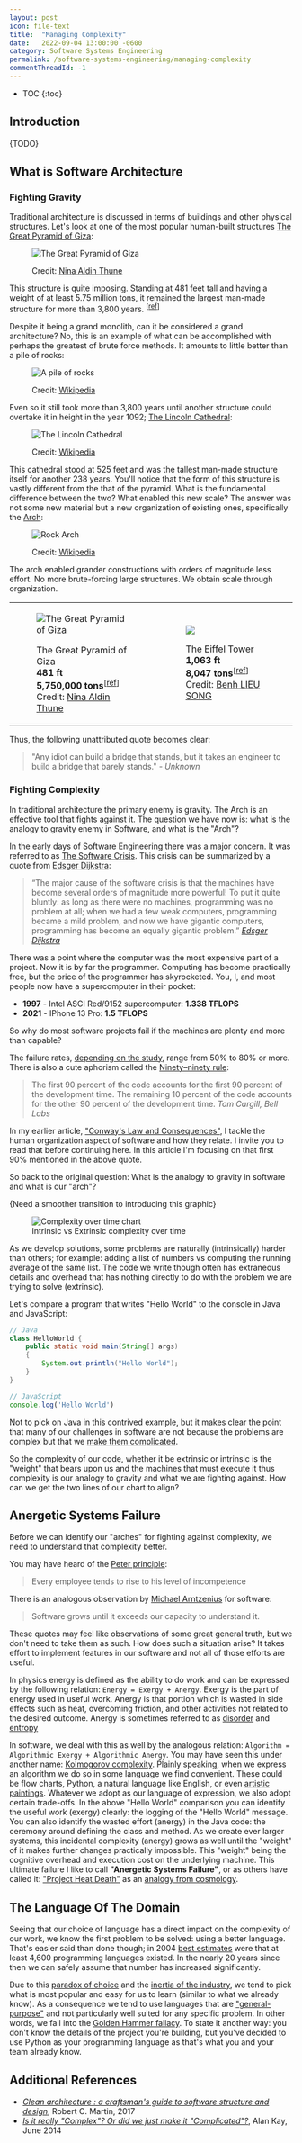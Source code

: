 ```yaml
---
layout: post
icon: file-text
title:  "Managing Complexity"
date:   2022-09-04 13:00:00 -0600
category: Software Systems Engineering
permalink: /software-systems-engineering/managing-complexity
commentThreadId: -1
---
```


* TOC
{:toc}

## Introduction

{TODO}

## What is Software Architecture

### Fighting Gravity

Traditional architecture is discussed in terms of buildings and other physical structures.
Let's look at one of the most popular human-built structures
[The Great Pyramid of Giza](https://en.wikipedia.org/wiki/Great_Pyramid_of_Giza):

<figure>
    <img src="/media-library/software-systems-engineering/pyramid-of-giza.jpg" alt="The Great Pyramid of Giza">
<figcaption markdown="1">

Credit: [Nina Aldin Thune](https://commons.wikimedia.org/w/index.php?curid=282496)

</figcaption>
</figure>

This structure is quite imposing. Standing at 481 feet tall and having a weight of at
least 5.75 million tons, it remained the largest man-made structure for more than 3,800 years.
<sup>[[ref](https://weightofstuff.com/how-much-does-the-pyramid-of-giza-weigh/)]</sup>

Despite it being a grand monolith, can it be considered a grand architecture?
No, this is an example of what can be accomplished with perhaps the greatest of brute force methods.
It amounts to little better than a pile of rocks:

<figure>
    <img src="/media-library/software-systems-engineering/rock-pile.png" alt="A pile of rocks">
<figcaption markdown="1">

Credit: [Wikipedia](https://en.wikipedia.org/wiki/Cairn)

</figcaption>
</figure>

Even so it still took more than 3,800 years until another structure could overtake it in height in the year 1092;
[The Lincoln Cathedral](https://en.wikipedia.org/wiki/Lincoln_Cathedral):

<figure>
    <img src="/media-library/software-systems-engineering/lincoln-cathedral.jpg" alt="The Lincoln Cathedral">
<figcaption markdown="1">

Credit: [Wikipedia](https://en.wikipedia.org/wiki/Lincoln_Cathedral)

</figcaption>
</figure>

This cathedral stood at 525 feet and was the tallest man-made structure itself for another 238 years.
You'll notice that the form of this structure is vastly different from the that of the pyramid.
What is the fundamental difference between the two? What enabled this new scale?
The answer was not some new material but a new organization of existing ones, specifically the
[Arch](https://en.wikipedia.org/wiki/Arch):

<figure>
    <img src="/media-library/software-systems-engineering/rock-arch.jpg" alt="Rock Arch">
<figcaption markdown="1">

Credit: [Wikipedia](https://en.wikipedia.org/wiki/Arch#/media/File:Arch_Balance_(cropped).jpg)

</figcaption>
</figure>

The arch enabled grander constructions with orders of magnitude less effort.
No more brute-forcing large structures. We obtain scale through organization.

<table>
    <tr>
        <td>
<figure>
    <img src="/media-library/software-systems-engineering/pyramid-of-giza.jpg" alt="The Great Pyramid of Giza">
<figcaption markdown="1">

The Great Pyramid of Giza<br>
**481 ft**<br>
**5,750,000 tons**<sup>[[ref](https://weightofstuff.com/how-much-does-the-pyramid-of-giza-weigh/)]</sup><br>
Credit: [Nina Aldin Thune](https://commons.wikimedia.org/w/index.php?curid=282496)

</figcaption>
</figure>
        </td>
        <td>
<figure>
    <img src="/media-library/software-systems-engineering/eiffel-tower.jpg">
<figcaption markdown="1">

The Eiffel Tower<br>
**1,063 ft**<br>
**8,047 tons**<sup>[[ref](https://en.wikipedia.org/wiki/Eiffel_Tower)]</sup><br>
Credit: [Benh LIEU SONG](https://commons.wikimedia.org/w/index.php?curid=6926930)

</figcaption>
</figure>
        </td>
    </tr>
</table>

Thus, the following unattributed quote becomes clear:

> "Any idiot can build a bridge that stands, but it takes an
> engineer to build a bridge that barely stands."
> <cite>- Unknown</cite>

### Fighting Complexity

In traditional architecture the primary enemy is gravity. The Arch is an effective tool that
fights against it. The question we have now is: what is the analogy to gravity enemy in Software,
and what is the "Arch"?

In the early days of Software Engineering there was a major concern. It was referred to as
[The Software Crisis](https://en.wikipedia.org/wiki/Software_crisis). This crisis can be
summarized by a quote from [Edsger Dijkstra](https://en.wikipedia.org/wiki/Edsger_Dijkstra):

> “The major cause of the software crisis is that the machines have become several orders of magnitude more
> powerful! To put it quite bluntly: as long as there were no machines, programming was no problem at all;
> when we had a few weak computers, programming became a mild problem, and now we have gigantic computers,
> programming has become an equally gigantic problem.”
> <cite markdown="1">[Edsger Dijkstra](https://en.wikipedia.org/wiki/Edsger_Dijkstra)</cite>

There was a point where the computer was the most expensive part of a project. Now it is by far
the programmer. Computing has become practically free, but the price of the programmer has skyrocketed.
You, I, and most people now have a supercomputer in their pocket:

* **1997** - Intel ASCI Red/9152 supercomputer: **1.338 TFLOPS**
* **2021** - IPhone 13 Pro: **1.5 TFLOPS**

So why do most software projects fail if the machines are plenty and more than capable?

The failure rates, [depending on the study](https://www.zdnet.com/article/study-68-percent-of-it-projects-fail/),
range from 50% to 80% or more. There is also a cute aphorism called the [Ninety–ninety rule](https://en.wikipedia.org/wiki/Ninety%E2%80%93ninety_rule):

> The first 90 percent of the code accounts for the first 90 percent of the development time.
> The remaining 10 percent of the code accounts for the other 90 percent of the development time.
> <cite>Tom Cargill, Bell Labs</cite>

In my earlier article, ["Conway's Law and Consequences"](/software-systems-engineering/conways-law-and-consequences),
I tackle the human organization aspect of software and how they relate. I invite you to read that before continuing here. In this article I'm focusing on that first 90% mentioned in the above quote.

So back to the original question: What is the analogy to gravity in software and what is our "arch"? 

{Need a smoother transition to introducing this graphic}

<figure>
    <img src="/media-library/software-systems-engineering/complexity-time-loc.png" alt="Complexity over time chart">
    <figcaption>Intrinsic vs Extrinsic complexity over time</figcaption>
</figure>

As we develop solutions, some problems are naturally (intrinsically) harder than others; for example: adding a
list of numbers vs computing the running average of the same list. The code we write though often has
extraneous details and overhead that has nothing directly to do with the problem we are trying to solve (extrinsic).

Let's compare a program that writes "Hello World" to the console in Java and JavaScript:

```java
// Java
class HelloWorld {
    public static void main(String[] args)
    {
        System.out.println("Hello World");
    }
}
```

```js
// JavaScript
console.log('Hello World')
```

Not to pick on Java in this contrived example, but it makes clear the point that many of our challenges in software
are not because the problems are complex but that we
[make them complicated](https://www.youtube.com/watch?v=ubaX1Smg6pY).

So the complexity of our code, whether it be extrinsic or intrinsic is the "weight" that bears upon us and the machines
that must execute it thus complexity is our analogy to gravity and what we are fighting against. How can we get the two lines of our chart to align?

## Anergetic Systems Failure

Before we can identify our "arches" for fighting against complexity, we need to understand that complexity better.

You may have heard of the [Peter principle](https://en.wikipedia.org/wiki/Peter_principle):

> Every employee tends to rise to his level of incompetence

There is an analogous observation by [Michael Arntzenius](http://www.rntz.net/index.html) for software:

> Software grows until it exceeds our capacity to understand it.

These quotes may feel like observations of some great general truth, but we don't need to take them as such.
How does such a situation arise? It takes effort to implement features in our software and not all of those
efforts are useful.

In physics energy is defined as the ability to do work and can be expressed by the following relation:
`Energy = Exergy + Anergy`. Exergy is the part of energy used in useful work. Anergy is that
portion which is wasted in side effects such as heat, overcoming friction, and other activities not related
to the desired outcome. Anergy is sometimes referred to as
[disorder](https://en.wikipedia.org/wiki/Entropy_(order_and_disorder)) and
[entropy](https://wikidiff.com/anergy/entropy)

In software, we deal with this as well by the analogous relation:
`Algorithm = Algorithmic Exergy + Algorithmic Anergy`. You may have seen this under another name:
[Kolmogorov complexity](https://en.wikipedia.org/wiki/Kolmogorov_complexity). Plainly speaking,
when we express an algorithm we do so in some language we find convenient.
These could be flow charts, Python, a natural language like English, or even
[artistic paintings](https://www.dangermouse.net/esoteric/piet/samples.html). Whatever we adopt as
our language of expression, we also adopt certain trade-offs. In the above "Hello World" comparison
you can identify the useful work (exergy) clearly: the logging of the "Hello World" message. You
can also identify the wasted effort (anergy) in the Java code: the ceremony around defining the
class and method. As we create ever larger systems, this incidental complexity (anergy)
grows as well until the "weight" of it makes further changes practically impossible. This "weight"
being the cognitive overhead and execution cost on the underlying machine. This ultimate failure
I like to call **"Anergetic Systems Failure"**, or as others have called it:
["Project Heat Death"](https://ieeexplore.ieee.org/document/4302682) as an
[analogy from cosmology](https://en.wikipedia.org/wiki/Heat_death_of_the_universe).

## The Language Of The Domain

Seeing that our choice of language has a direct impact on the complexity of our work, we know
the first problem to be solved: using a better language. That's easier said than done though; in 2004
[best estimates](http://lambda-the-ultimate.org/node/7) were that at least 4,600 programming languages existed.
In the nearly 20 years since then we can safely assume that number has increased significantly.

Due to this [paradox of choice](https://en.wikipedia.org/wiki/The_Paradox_of_Choice) and the
[inertia of the industry](https://www.tiobe.com/tiobe-index/), we tend to pick
what is most popular and easy for us to learn (similar to what we already know). As a consequence
we tend to use languages that are
["general-purpose"](https://en.wikipedia.org/wiki/General-purpose_programming_language)
and not particularly well suited for any specific problem. In other words, we fall into the
[Golden Hammer fallacy](https://en.wikipedia.org/wiki/Law_of_the_instrument#Computer_programming).
To state it another way: you don't know the details of the project you're building, but you've
decided to use Python as your programming language as that's what you and your team already know.

<!--
The problem with "general-purpose" languages are also their key selling-point: you don't know the details
of the problem and don't want to juggle dozens of specialized languages in the same project. Just look
at the mess that is web an average development project: HTML, CSS, (Java|Type)Script, a
Server-Side language (C#, PHP, etc.), SQL for database access, YAML for build and deployment...
-->

<!-- 
https://martinfowler.com/dsl.html
https://en.wikipedia.org/wiki/Domain-specific_language
-->

<!--
Domain specific languages versus impedance mismatch. 

General purpose languages and combining multiple domains. 

Primitives means of combination and means of abstraction.

Cognitive overhead of multiple dsls.
 
Internal versus external dsls.

Regularity is desirable across problem domains as we are optimizing human understanding and minimizing cognitive load. We are not code golfing every where. 
-->

<!-- 
"Once a language feels infinite, the specific benefits of a new feature are still apparent.
But the general costs in added complexity are no longer apparent."
<https://erights.medium.com/the-tragedy-of-the-common-lisp-why-large-languages-explode-4e83096239b9>
-->

<!--
Even if you can't pick the optimal language, Architecture dominates materials
-->

<!--
Algorithmic Anergy is not just about explicit syntactic noise.
(Or maybe it is and the implications are not clear?)
 -->

<!-- Design patterns are bug reports against your programming language -->

<!-- Syntactic Sugar Cons. point-free programming as legos with a single peg.-->

<!-- A language is considered Low-Level if it forces you to pay attention to the irrelevant -->

<!-- implicit meaning in your mind vs explicit meaning in the code. 
    let point = {x: 3, y: 4, z: 12}

    vs.

    let point = [3, 4, 12]

    EIBTI.
-->

<!--
https://en.wikipedia.org/wiki/Language-oriented_programming

A good language provides primitives, a means of combination, and a means of abstraction
that become the primitives of the next layer closer to the target domain.
Syntactic sugar gets in the way due to a lack of orthogonality.

Emergent behaviors and leaky abstractions are due to ???
-->

<!-- 
A Domain is a [Domain of Discourse](https://en.wikipedia.org/wiki/Domain_of_discourse).
    A sphere of knowledge (ontology), influence, or activity. The subject area to which the
    user applies a program is the domain of the software.
-->

<!--
Edsger Dijkstra call APL "a mistake, carried through to perfection"
    No control structures?
Per Alan Kay: perhaps because of required learning curve to be effective?
    Does the same apply to regex syntax?
-->

<!--
What is refactoring reducing?
Refactoring won't eliminate language overhead

> Strive to add function by deleting code.
> <cite markdown="1">[Jon Bentley](https://en.wikipedia.org/wiki/Jon_Bentley_(computer_scientist))</cite>

Relationship to cyclomatic complexity? 

Cyclomatic complexity doesn't measure extraneous language features though. 
Relationship to Big O notation? 

there is a difference between an algorithm and the expression of the algorithm in a particular language
The expression of that algorithm generally has overhead due to readability preferences ()

https://en.m.wikipedia.org/wiki/Code_refactoring
https://en.m.wikipedia.org/wiki/Decomposition_(computer_science)
https://softwareengineering.stackexchange.com/a/97695
https://en.m.wikipedia.org/wiki/Software_rot
https://en.m.wikipedia.org/wiki/Software_entropy
https://en.m.wikipedia.org/wiki/Technical_debt

Software rot due to a lack of robustness 

Implementation does not just introduce intentional or accidental technical debt, but there is also the overhead of the implementation language itself. A great maze of if-elsedom? All low-level code? 

Low level code being all code not directly related to the problem domain. Like for loops, the return or break statement, etc. 

Are design patterns considered tech debt, or the lack of a proper domain language? 

Is using a particular programming language considered technical debt?
PHP VS Haskell 

HQ9+ vs Perl
-->

<!-- 
Database first vs code first
Where is the Domain of the application?
    Why isn't C# a framework details instead of the database?

If the database is chosen as the place for the entities you end up in a situation
of building a relational model that decomposes the desired entities into a normalized form
useful for that database. DBMSes also force you to define behavior separate from the entities
as stored procedures. Custom types are also generally not possible:
Is there a ZIP-code type? Phone type? Email Type? A UPC code type? etc.
What's considered optimal for a database representation does not make it optimal for representation in
other parts of your application. You'd also be combining your 
Data Access Layer (DAL) with your Business Logic Layer. (Which may or may not be okay)

https://search.brave.com/search?q=database+first+vs+code+first
https://crosp.net/blog/software-architecture/clean-architecture-part-1-databse-vs-domain/
https://hackmd.io/@pierodibello/S1JvdXoKP
https://stackoverflow.com/questions/14420276/well-designed-query-commands-and-or-specifications
https://search.brave.com/search?q=database+first+vs+code+first
https://wiki.c2.com/?CodeSmell
https://crosp.net/blog/software-architecture/clean-architecture-part-1-databse-vs-domain/
https://hackmd.io/@pierodibello/S1JvdXoKP
https://search.brave.com/search?q=entity+framework+vs+database+project&source=desktop
https://www.johndcook.com/blog/2010/05/10/taking-your-code-for-a-walk/
-->

<!--
## Example Architectures

Clean Architecture implies Code First instead of DB first development?
	(Entity Framework)
-->

<!-- 
Monolith by architecture, or monolith by infrastructure?
https://twitter.com/alexcwatt/status/1544876135711916035
https://medium.com/qe-unit/airbnbs-microservices-architecture-journey-to-quality-engineering-d5a490e6ba4f
-->

## Additional References

* _[Clean architecture : a craftsman's guide to software structure and design](https://www.amazon.com/Clean-Architecture-Craftsmans-Software-Structure/dp/0134494164)_, Robert C. Martin, 2017
* _[Is it really "Complex"? Or did we just make it "Complicated"?](https://www.youtube.com/watch?v=ubaX1Smg6pY)_, Alan Kay, June 2014
